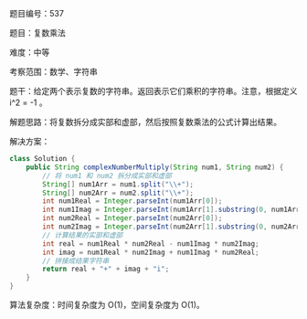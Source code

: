 题目编号：537

题目：复数乘法

难度：中等

考察范围：数学、字符串

题干：给定两个表示复数的字符串。返回表示它们乘积的字符串。注意，根据定义 i^2 = -1 。

解题思路：将复数拆分成实部和虚部，然后按照复数乘法的公式计算出结果。

解决方案：

```java
class Solution {
    public String complexNumberMultiply(String num1, String num2) {
        // 将 num1 和 num2 拆分成实部和虚部
        String[] num1Arr = num1.split("\\+");
        String[] num2Arr = num2.split("\\+");
        int num1Real = Integer.parseInt(num1Arr[0]);
        int num1Imag = Integer.parseInt(num1Arr[1].substring(0, num1Arr[1].length() - 1));
        int num2Real = Integer.parseInt(num2Arr[0]);
        int num2Imag = Integer.parseInt(num2Arr[1].substring(0, num2Arr[1].length() - 1));
        // 计算结果的实部和虚部
        int real = num1Real * num2Real - num1Imag * num2Imag;
        int imag = num1Real * num2Imag + num1Imag * num2Real;
        // 拼接成结果字符串
        return real + "+" + imag + "i";
    }
}
```

算法复杂度：时间复杂度为 O(1)，空间复杂度为 O(1)。